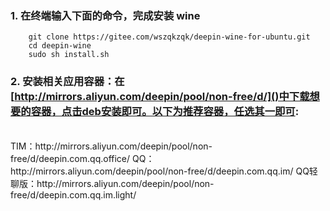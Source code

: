 ### 1. 在终端输入下面的命令，完成安装 wine
```
    git clone https://gitee.com/wszqkzqk/deepin-wine-for-ubuntu.git
    cd deepin-wine
    sudo sh install.sh
```
### 2. 安装相关应用容器：在[http://mirrors.aliyun.com/deepin/pool/non-free/d/]()中下载想要的容器，点击deb安装即可。以下为推荐容器，任选其一即可:
<br>
    TIM：http://mirrors.aliyun.com/deepin/pool/non-free/d/deepin.com.qq.office/
    QQ：http://mirrors.aliyun.com/deepin/pool/non-free/d/deepin.com.qq.im/
    QQ轻聊版：http://mirrors.aliyun.com/deepin/pool/non-free/d/deepin.com.qq.im.light/
